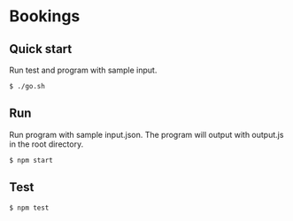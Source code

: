 # Bookings

## Quick start

Run test and program with sample input.
```
$ ./go.sh
```

## Run

Run program with sample input.json. The program will output with output.js in the root directory.
```
$ npm start
```

## Test
```
$ npm test
```
